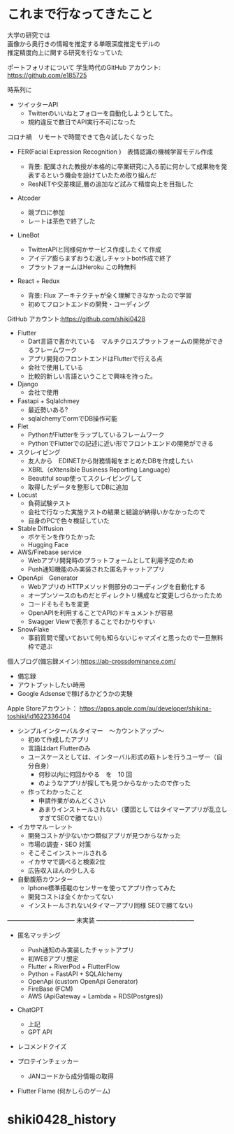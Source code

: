# これまで行なってきたこと

大学の研究では  
画像から奥行きの情報を推定する単眼深度推定モデルの  
推定精度向上に関する研究を行なっていた

ポートフォリオについて
学生時代のGitHub アカウント: https://github.com/e185725

時系列に
- ツイッターAPI
    - Twitterのいいねとフォローを自動化しようとしてた。
    - 規約違反で数日でAPI実行不可になった

コロナ禍　リモートで時間できて色々試したくなった
- FER(Facial Expression Recognition )　表情認識の機械学習モデル作成
    - 背景: 配属された教授が本格的に卒業研究に入る前に何かして成果物を発表するという機会を設けていたため取り組んだ
    - ResNETや交差検証,層の追加など試みて精度向上を目指した

- Atcoder 
    - 競プロに参加
    - レートは茶色で終了した
- LineBot
    - TwitterAPIと同様何かサービス作成したくて作成
    - アイデア膨らまずおうむ返しチャットbot作成で終了
    - プラットフォームはHeroku この時無料
- React + Redux
    - 背景: Flux アーキテクチャが全く理解できなかったので学習
    - 初めてフロントエンドの開発・コーディング

GitHub アカウント:https://github.com/shiki0428
- Flutter 
    - Dart言語で書かれている　マルチクロスプラットフォームの開発ができるフレームワーク
    - アプリ開発のフロントエンドはFlutterで行える点
    - 会社で使用している
    - 比較的新しい言語ということで興味を持った。
- Django
    - 会社で使用
- Fastapi + Sqlalchmey　
    - 最近勢いある?
    - sqlalchemyでormでDB操作可能
- Flet
    - PythonがFlutterをラップしているフレームワーク
    - PythonでFlutterでの記述に近い形でフロントエンドの開発ができる
- スクレイピング
    - 友人から　EDINETから財務情報をまとめたDBを作成したい
    - XBRL（eXtensible Business Reporting Language）
    - Beautiful soup使ってスクレイピングして
    - 取得したデータを整形してDBに追加
- Locust
    - 負荷試験テスト
    - 会社で行なった実施テストの結果と結論が納得いかなかったので
    - 自身のPCで色々検証していた
- Stable Diffusion
    - ポケモンを作りたかった
    - Hugging Face
- AWS/Firebase service
    - Webアプリ開発時のプラットフォームとして利用予定のため
    - Push通知機能のみ実装された匿名チャットアプリ
- OpenApi　Generator
    - Webアプリの HTTPメソッド側部分のコーディングを自動化する
    - オープンソースのものだとディレクトリ構成など変更しづらかったため
    - コードそもそもを変更
    - OpenAPIを利用することでAPIのドキュメントが容易
    - Swagger Viewで表示することでわかりやすい
- SnowFlake
    - 事前質問で聞いておいて何も知らないじゃマズイと思ったので一旦無料枠で遊ぶ

個人ブログ(備忘録メイン):https://ab-crossdominance.com/
- 備忘録
- アウトプットしたい時用
- Google Adsenseで稼げるかどうかの実験

Apple Storeアカウント： https://apps.apple.com/au/developer/shikina-toshiki/id1622336404
- シンプルインターバルタイマー　〜カウントアップ〜 
    - 初めて作成したアプリ
    - 言語はdart Flutterのみ
    - ユースケースとしては、インターバル形式の筋トレを行うユーザー（自分自身）
        - 何秒以内に何回かやる　を　10 回
        - のようなアプリが探しても見つからなかったので作った
    - 作ってわかったこと
        - 申請作業がめんどくさい
        - あまりインストールされない（要因としてはタイマーアプリが乱立しすぎてSEOで勝てない）
- イカサマルーレット
    - 開発コストが少ないかつ類似アプリが見つからなかった
    - 市場の調査・SEO 対策
    - そこそこインストールされる
    - イカサマで調べると検索2位
    - 広告収入ほんの少し入る
- 自動腹筋カウンター
    - Iphone標準搭載のセンサーを使ってアプリ作ってみた
    - 開発コストは全くかかってない
    - インストールされない(タイマーアプリ同様 SEOで勝てない)

——————————— 未実装 ————————————————


- 匿名マッチング
    - Push通知のみ実装したチャットアプリ
    - 初WEBアプリ想定
    - Flutter + RiverPod + FlutterFlow
    - Python + FastAPI + SQLAlchemy
    - OpenApi (custom OpenApi Generator)
    - FireBase (FCM)
    - AWS (ApiGateway + Lambda + RDS(Postgres)) 

- ChatGPT
    - 上記
    - GPT API
- レコメンドクイズ
- プロテインチェッカー
    - JANコードから成分情報の取得
- Flutter Flame (何かしらのゲーム)
# shiki0428_history
